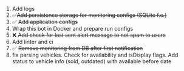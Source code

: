 1. Add logs
2. ✅~~Add persistence storage for monitoring configs (SQLite f.e.)~~
3. ✅ ~~Add application configs~~
4. Wrap this bot in Docker and prepare run configs
5. ❌ ~~Add check for last sent alert message to not spam to users~~
6. Add linter and ci
7. ✅ ~~Remove monitoring from DB after first notification~~
8. fix parsing vehicles. Check for availability and isDisplay flags. Add status to vehicle info (sold, outdated) with available before date
 